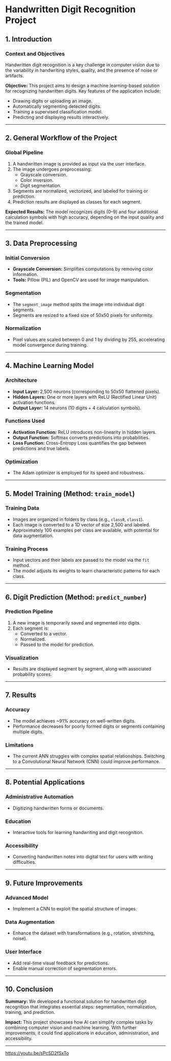 # Handwritten Digit Recognition Project

## 1. Introduction

### Context and Objectives
Handwritten digit recognition is a key challenge in computer vision due to the variability in handwriting styles, quality, and the presence of noise or artifacts.

**Objective:**
This project aims to design a machine learning-based solution for recognizing handwritten digits. Key features of the application include:
- Drawing digits or uploading an image.
- Automatically segmenting detected digits.
- Training a supervised classification model.
- Predicting and displaying results interactively.

---

## 2. General Workflow of the Project

### Global Pipeline
1. A handwritten image is provided as input via the user interface.
2. The image undergoes preprocessing:
   - Grayscale conversion.
   - Color inversion.
   - Digit segmentation.
3. Segments are normalized, vectorized, and labeled for training or prediction.
4. Prediction results are displayed as classes for each segment.

**Expected Results:**
The model recognizes digits (0–9) and four additional calculation symbols with high accuracy, depending on the input quality and the trained model.

---

## 3. Data Preprocessing

### Initial Conversion
- **Grayscale Conversion:** Simplifies computations by removing color information.
- **Tools:** Pillow (PIL) and OpenCV are used for image manipulation.

### Segmentation
- The `segment_image` method splits the image into individual digit segments.
- Segments are resized to a fixed size of 50x50 pixels for uniformity.

### Normalization
- Pixel values are scaled between 0 and 1 by dividing by 255, accelerating model convergence during training.

---

## 4. Machine Learning Model

### Architecture
- **Input Layer:** 2,500 neurons (corresponding to 50x50 flattened pixels).
- **Hidden Layers:** One or more layers with ReLU (Rectified Linear Unit) activation functions.
- **Output Layer:** 14 neurons (10 digits + 4 calculation symbols).

### Functions Used
- **Activation Function:** ReLU introduces non-linearity in hidden layers.
- **Output Function:** Softmax converts predictions into probabilities.
- **Loss Function:** Cross-Entropy Loss quantifies the gap between predictions and true labels.

### Optimization
- The Adam optimizer is employed for its speed and robustness.

---

## 5. Model Training (Method: `train_model`)

### Training Data
- Images are organized in folders by class (e.g., `class0`, `class1`).
- Each image is converted to a 1D vector of size 2,500 and labeled.
- Approximately 100 examples per class are available, with potential for data augmentation.

### Training Process
- Input vectors and their labels are passed to the model via the `fit` method.
- The model adjusts its weights to learn characteristic patterns for each class.

---

## 6. Digit Prediction (Method: `predict_number`)

### Prediction Pipeline
1. A new image is temporarily saved and segmented into digits.
2. Each segment is:
   - Converted to a vector.
   - Normalized.
   - Passed to the model for prediction.

### Visualization
- Results are displayed segment by segment, along with associated probability scores.

---

## 7. Results

### Accuracy
- The model achieves ~91% accuracy on well-written digits.
- Performance decreases for poorly formed digits or segments containing multiple digits.

### Limitations
- The current ANN struggles with complex spatial relationships. Switching to a Convolutional Neural Network (CNN) could improve performance.

---

## 8. Potential Applications

### Administrative Automation
- Digitizing handwritten forms or documents.

### Education
- Interactive tools for learning handwriting and digit recognition.

### Accessibility
- Converting handwritten notes into digital text for users with writing difficulties.

---

## 9. Future Improvements

### Advanced Model
- Implement a CNN to exploit the spatial structure of images.

### Data Augmentation
- Enhance the dataset with transformations (e.g., rotation, stretching, noise).

### User Interface
- Add real-time visual feedback for predictions.
- Enable manual correction of segmentation errors.

---

## 10. Conclusion

**Summary:**
We developed a functional solution for handwritten digit recognition that integrates essential steps: segmentation, normalization, training, and prediction.

**Impact:**
This project showcases how AI can simplify complex tasks by combining computer vision and machine learning. With further improvements, it could find applications in education, administration, and accessibility.

---
https://youtu.be/sPcSD2fSxTo

